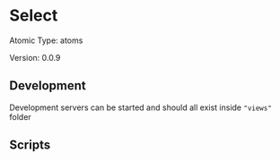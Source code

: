 # Select

Atomic Type: atoms

Version: 0.0.9

## Development

Development servers can be started and should all exist inside `"views"` folder

## Scripts

